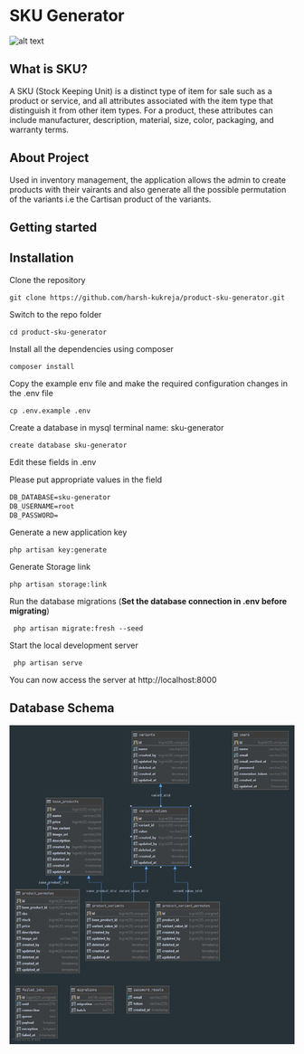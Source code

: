 # SKU Generator

![alt text](sku-generator.gif)
## What is SKU?
A SKU (Stock Keeping Unit) is a distinct type of item for sale such as a product or service, and all attributes
  associated with the item type that distinguish it from other item types. For a product, these attributes can include manufacturer, description, material, size, color, packaging, and warranty terms. 

## About Project
Used in inventory management, the application allows the admin to create products with their vairants and also
 generate all the possible permutation of the variants i.e the Cartisan product of the variants.

## Getting started

## Installation

Clone the repository

    git clone https://github.com/harsh-kukreja/product-sku-generator.git

Switch to the repo folder

    cd product-sku-generator

Install all the dependencies using composer

    composer install

Copy the example env file and make the required configuration changes in the .env file

    cp .env.example .env

  
Create a database in mysql terminal name: sku-generator

    create database sku-generator

Edit these fields in .env
    
Please put appropriate values in the field 
    
    DB_DATABASE=sku-generator
    DB_USERNAME=root
    DB_PASSWORD=
    
Generate a new application key

    php artisan key:generate

Generate Storage link

    php artisan storage:link
    
 Run the database migrations (**Set the database connection in .env before migrating**)
 
     php artisan migrate:fresh --seed
 
 Start the local development server
 
     php artisan serve
 
 You can now access the server at http://localhost:8000
 
 
## Database Schema
![alt text](database-desgin.png)
